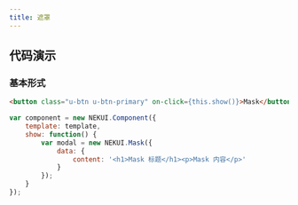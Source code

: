 ```yaml
---
title: 遮罩
---
```


## 代码演示

### 基本形式

<!-- demo_start -->
<div class="m-example"></div>

```html
<button class="u-btn u-btn-primary" on-click={this.show()}>Mask</button>
```

```javascript
var component = new NEKUI.Component({
    template: template,
    show: function() {
        var modal = new NEKUI.Mask({
            data: {
                content: '<h1>Mask 标题</h1><p>Mask 内容</p>'
            }
        });
    }
});
```
<!-- demo_end -->